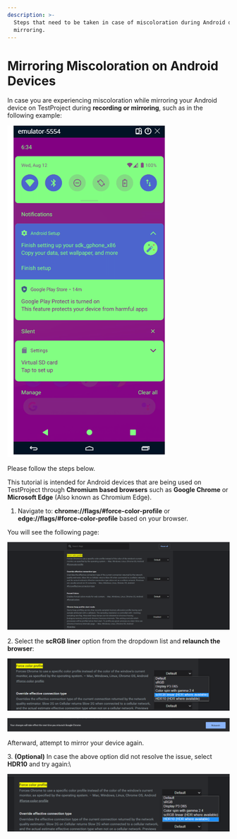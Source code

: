 ```yaml
---
description: >-
  Steps that need to be taken in case of miscoloration during Android device
  mirroring.
---
```


# Mirroring Miscoloration on Android Devices

In case you are experiencing miscoloration while mirroring your Android device on TestProject during **recording or mirroring**, such as in the following example:

![](<../../.gitbook/assets/image (536) (1) (1).png>)

Please follow the steps below.

This tutorial is intended for Android devices that are being used on TestProject through **Chromium based browsers** such as **Google Chrome** or **Microsoft Edge** (Also known as Chromium Edge).

1. Navigate to: **chrome://flags/#force-color-profile** or **edge://flags/#force-color-profile** based on your browser.

You will see the following page:

![](<../../.gitbook/assets/image (471) (1).png>)

2\. Select the **scRGB liner** option from the dropdown list and **relaunch the browser**:

![](<../../.gitbook/assets/image (469) (1) (1).png>)

![](<../../.gitbook/assets/image (564).png>)

Afterward, attempt to mirror your device again.

3\. **(Optional)** In case the above option did not resolve the issue, select **HDR10** and try again:\


![](<../../.gitbook/assets/image (454) (1).png>)
